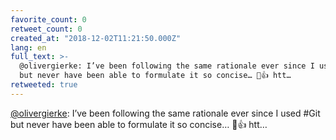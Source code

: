 ```yaml
---
favorite_count: 0
retweet_count: 0
created_at: "2018-12-02T11:21:50.000Z"
lang: en
full_text: >-
  @olivergierke: I’ve been following the same rationale ever since I used #Git
  but never have been able to formulate it so concise… 👏👍 htt…
retweeted: true
---
```


[@olivergierke](https://twitter.com/olivergierke): I’ve been following the same
rationale ever since I used #Git but never have been able to formulate it so
concise… 👏👍 htt…
